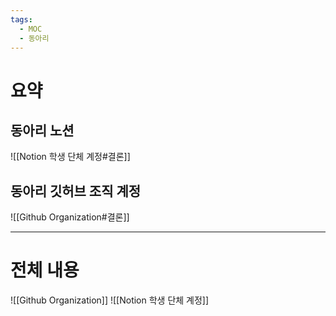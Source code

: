 ```yaml
---
tags:
  - MOC
  - 동아리
---
```

# 요약
## 동아리 노션 
![[Notion 학생 단체 계정#결론]]
## 동아리 깃허브 조직 계정
![[Github Organization#결론]]
- - -
# 전체 내용
![[Github Organization]]
![[Notion 학생 단체 계정]]